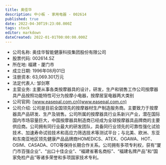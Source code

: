 ```yaml
---
title: 奥佳华
description: 中小板 - 家用电器 - 002614
published: true
date: 2022-04-30T19:23:08.000Z
tags: stock
editor: markdown
dateCreated: 2022-01-01T00:00:00.000Z
---
```


- 公司名称: 奥佳华智能健康科技集团股份有限公司
- 股票代码: 002614.SZ
- 所在地: 福建 - 厦门市
- 成立日期: 1996年08月01日
- 注册资本: 63,069.301万元
- 法定代表人: 邹剑寒
- 主营业务: 主要从事各类按摩器具的设计，研发，生产和销售工作公司按摩器具产品按照功能特性可分为按摩小电器，按摩居室电器两大类别
- 公司官网: [www.easepal.com.cn](www.easepal.com.cn)
- 公司介绍: 公司是目前全国领先的按摩器材生产制造服务商。主要致力于按摩器具产品研发、生产及销售。公司所属的按摩器具行业系新兴产业，潜在国际国内市场容量巨大，中国按摩器具制造商已经成为全球按摩器具品牌商的主要供应商。公司拥有同行业最大的研发团队，具备同行业领先的可靠性强化试验技术、加速寿命试验技术和高应力筛选技术等测试平台；与北美、欧洲、东亚和东南亚地区领先健康产品品牌商HOMEDICS、ATEX、OGAWA、HOT、OSIM、CASADA、OTO等保持长期合作关系。公司拥有多项专利权，获有“厦门市百强企业”、“出口十佳企业”、“福建省著名商标”、“福建名牌产品”和“国家免检产品”等诸多荣誉和多项国家技术专利。


